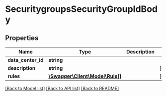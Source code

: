 # SecuritygroupsSecurityGroupIdBody

## Properties
Name | Type | Description | Notes
------------ | ------------- | ------------- | -------------
**data_center_id** | **string** |  | 
**description** | **string** |  | [optional] 
**rules** | [**\Swagger\Client\Model\Rule[]**](Rule.md) |  | [optional] 

[[Back to Model list]](../../README.md#documentation-for-models) [[Back to API list]](../../README.md#documentation-for-api-endpoints) [[Back to README]](../../README.md)

